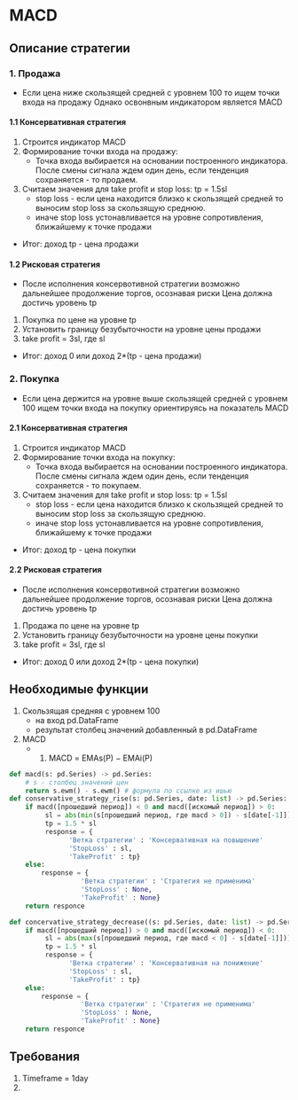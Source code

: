 # MACD
## Описание стратегии
### 1. Продажа 
* Если цена ниже скользящей средней с уровнем 100 то ищем точки входа на продажу
Однако освонвным индикатором является MACD
#### 1.1 Консервативная стратегия

1. Строится индикатор MACD
2. Формирование точки входа на продажу:
   * Точка входа выбирается на основании построенного индикатора. После смены сигнала 
   ждем один день, если тенденция сохраняется - то продаем.
3. Считаем значения для take profit и stop loss: tp = 1.5sl
   * stop loss - если цена находится близко к скользящей средней то выносим stop loss за скользящую среднюю.
   * иначе stop loss устонавливается на уровне сопротивления, ближайшему к точке продажи

* Итог: доход tp - цена продажи

#### 1.2 Рисковая стратегия
   * После исполнения консервотивной стратегии возможно дальнейшее продолжение торгов, осознавая риски
Цена должна достичь уровень tp

1. Покупка по цене на уровне tp
2. Установить границу безубыточности на уровне цены продажи
3. take profit = 3sl, где sl 

* Итог: доход 0 или доход 2*(tp - цена продажи)

### 2. Покупка
* Если цена держится на уровне выше скользящей средней с уровнем 100 ищем точки входа на покупку 
ориентируясь на показатель MACD

#### 2.1 Консервативная стратегия

1. Строится индикатор MACD
2. Формирование точки входа на покупку:
   * Точка входа выбирается на основании построенного индикатора. После смены сигнала 
   ждем один день, если тенденция сохраняется - то покупаем.
3. Считаем значения для take profit и stop loss: tp = 1.5sl
   * stop loss - если цена находится близко к скользящей средней то выносим stop loss за скользящую среднюю.
   * иначе stop loss устонавливается на уровне сопротивления, ближайшему к точке продажи

* Итог: доход tp - цена покупки

#### 2.2 Рисковая стратегия
   * После исполнения консервотивной стратегии возможно дальнейшее продолжение торгов, осознавая риски
Цена должна достичь уровень tp

1. Продажа по цене на уровне tp
2. Установить границу безубыточности на уровне цены покупки
3. take profit = 3sl, где sl 

* Итог: доход 0 или доход 2*(tp - цена покупки)

## Необходимые функции
1. Скользящая средняя с уровнем 100
   * на вход pd.DataFrame
   * результат столбец значений добавленный в pd.DataFrame
2. MACD
   * 1) MACD = ЕМАs(P) − ЕМАi(P)
```python
def macd(s: pd.Series) -> pd.Series:
    # s - столбец значений цен
    return s.ewm() - s.ewm() # формула по ссылке из ишью
def conservative_strategy_rise(s: pd.Series, date: list) -> pd.Series:
    if macd([прошедший период]) < 0 and macd([искомый период]) > 0:
         sl = abs(min(s[прошедший период, где macd > 0]) - s[date[-1]])
         tp = 1.5 * sl
         response = { 
               'Ветка стратегии' : 'Консервативная на повышение' 
               'StopLoss' : sl,
               'TakeProfit' : tp}
    else: 
        response = { 
                  'Ветка стратегии' : 'Cтратегия не применима' 
                  'StopLoss' : None,
                  'TakeProfit' : None}
    return responce

def concervative_strategy_decrease((s: pd.Series, date: list) -> pd.Series:
    if macd([прошедший период]) > 0 and macd([искомый период]) < 0:
         sl = abs(max(s[прошедший период, где macd < 0] - s[date[-1]]))
         tp = 1.5 * sl
         response = { 
               'Ветка стратегии' : 'Консервативная на понижение' 
               'StopLoss' : sl,
               'TakeProfit' : tp}
    else: 
        response = { 
                  'Ветка стратегии' : 'Cтратегия не применима' 
                  'StopLoss' : None,
                  'TakeProfit' : None}
    return responce
```

## Требования 
1. Timeframe = 1day
2. 